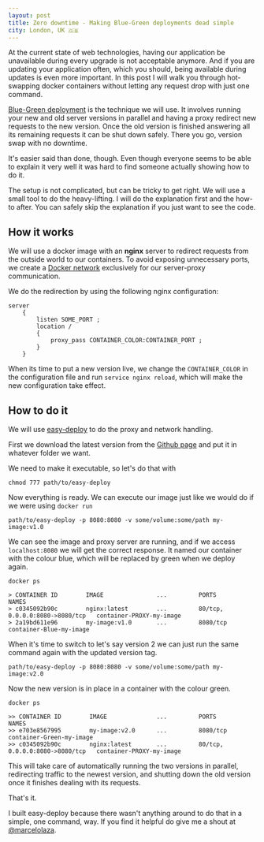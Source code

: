 ```yaml
---
layout: post
title: Zero downtime - Making Blue-Green deployments dead simple
city: London, UK 🇬🇧
---
```


At the current state of web technologies, having our application be unavailable during every upgrade is not acceptable anymore. And if you are updating your application often, which you should, being available during updates is even more important. In this post I will walk you through hot-swapping docker containers without letting any request drop with just one command.

[Blue-Green deployment](https://martinfowler.com/bliki/BlueGreenDeployment.html) is the technique we will use. It involves running your new and old server versions in parallel and having a proxy redirect new requests to the new version. Once the old version is finished answering all its remaining requests it can be shut down safely. There you go, version swap with no downtime.

It's easier said than done, though. Even though everyone seems to be able to explain it very well it was hard to find someone actually showing how to do it.

The setup is not complicated, but can be tricky to get right. We will use a small tool to do the heavy-lifting. I will do the explanation first and the how-to after. You can safely skip the explanation if you just want to see the code.

## How it works

We will use a docker image with an **nginx** server to redirect requests from the outside world to our containers. To avoid exposing unnecessary ports, we create a [Docker network](https://docs.docker.com/engine/userguide/networking/) exclusively for our server-proxy communication.

We do the redirection by using the following nginx configuration:

```
server
    {
        listen SOME_PORT ;
        location /
        {
            proxy_pass CONTAINER_COLOR:CONTAINER_PORT ;
        }
    }

```

When its time to put a new version live, we change the `CONTAINER_COLOR` in the configuration file and run `service nginx reload`, which will make the new configuration take effect.

## How to do it

We will use [easy-deploy](https://github.com/lazamar/easy-deploy) to do the proxy and network handling.

First we download the latest version from the [Github page](https://github.com/lazamar/easy-deploy/releases) and put it in whatever folder we want.

We need to make it executable, so let's do that with

```
chmod 777 path/to/easy-deploy
```

Now everything is ready. We can execute our image just like we would do if we were using `docker run`

```
path/to/easy-deploy -p 8080:8080 -v some/volume:some/path my-image:v1.0
```

We can see the image and proxy server are running, and if we access `localhost:8080` we will get the correct response.
It named our container with the colour blue, which will be replaced by green when we deploy again.

```
docker ps

> CONTAINER ID        IMAGE               ...         PORTS                            NAMES
> c0345092b90c        nginx:latest        ...         80/tcp, 0.0.0.0:8080->8080/tcp   container-PROXY-my-image
> 2a19bd611e96        my-image:v1.0       ...         8080/tcp                         container-Blue-my-image
```

When it's time to switch to let's say version 2 we can just run the same command again with the updated version tag.

```
path/to/easy-deploy -p 8080:8080 -v some/volume:some/path my-image:v2.0
```

Now the new version is in place in a container with the colour green.

```
docker ps

>> CONTAINER ID        IMAGE              ...         PORTS                            NAMES
>> e703e8567995        my-image:v2.0      ...         8080/tcp                         container-Green-my-image
>> c0345092b90c        nginx:latest       ...         80/tcp, 0.0.0.0:8080->8080/tcp   container-PROXY-my-image
```


This will take care of automatically running the two versions in parallel, redirecting traffic to the newest version, and shutting down the old version once it finishes dealing with its requests.

That's it.

I built easy-deploy because there wasn't anything around to do that in a simple, one command, way. If you find it helpful do give me a shout at [@marcelolaza](https://twitter.com/Marcelolaza).
